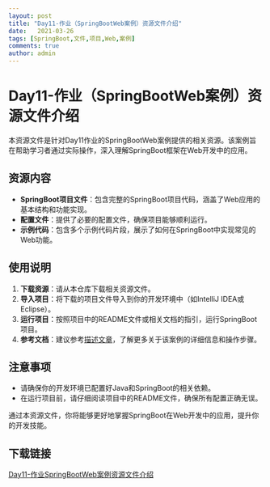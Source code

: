 ```yaml
---
layout: post
title: "Day11-作业（SpringBootWeb案例）资源文件介绍"
date:   2021-03-26
tags: [SpringBoot,文件,项目,Web,案例]
comments: true
author: admin
---
```

# Day11-作业（SpringBootWeb案例）资源文件介绍

本资源文件是针对Day11作业的SpringBootWeb案例提供的相关资源。该案例旨在帮助学习者通过实际操作，深入理解SpringBoot框架在Web开发中的应用。

## 资源内容

- **SpringBoot项目文件**：包含完整的SpringBoot项目代码，涵盖了Web应用的基本结构和功能实现。
- **配置文件**：提供了必要的配置文件，确保项目能够顺利运行。
- **示例代码**：包含多个示例代码片段，展示了如何在SpringBoot中实现常见的Web功能。

## 使用说明

1. **下载资源**：请从本仓库下载相关资源文件。
2. **导入项目**：将下载的项目文件导入到你的开发环境中（如IntelliJ IDEA或Eclipse）。
3. **运行项目**：按照项目中的README文件或相关文档的指引，运行SpringBoot项目。
4. **参考文档**：建议参考[描述文章](https://blog.csdn.net/chuanchengdabing/article/details/132026523)，了解更多关于该案例的详细信息和操作步骤。

## 注意事项

- 请确保你的开发环境已配置好Java和SpringBoot的相关依赖。
- 在运行项目前，请仔细阅读项目中的README文件，确保所有配置正确无误。

通过本资源文件，你将能够更好地掌握SpringBoot在Web开发中的应用，提升你的开发技能。

## 下载链接

[Day11-作业SpringBootWeb案例资源文件介绍](https://pan.quark.cn/s/ab9fcb7ce0e7)